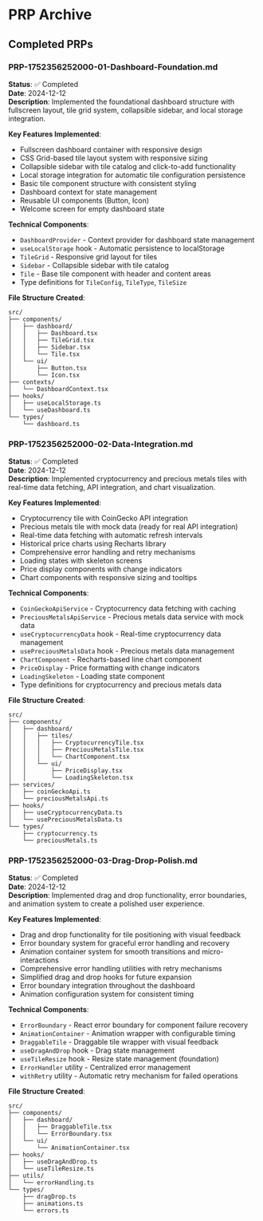 # PRP Archive

## Completed PRPs

### PRP-1752356252000-01-Dashboard-Foundation.md
**Status**: ✅ Completed  
**Date**: 2024-12-12  
**Description**: Implemented the foundational dashboard structure with fullscreen layout, tile grid system, collapsible sidebar, and local storage integration.

**Key Features Implemented**:
- Fullscreen dashboard container with responsive design
- CSS Grid-based tile layout system with responsive sizing
- Collapsible sidebar with tile catalog and click-to-add functionality
- Local storage integration for automatic tile configuration persistence
- Basic tile component structure with consistent styling
- Dashboard context for state management
- Reusable UI components (Button, Icon)
- Welcome screen for empty dashboard state

**Technical Components**:
- `DashboardProvider` - Context provider for dashboard state management
- `useLocalStorage` hook - Automatic persistence to localStorage
- `TileGrid` - Responsive grid layout for tiles
- `Sidebar` - Collapsible sidebar with tile catalog
- `Tile` - Base tile component with header and content areas
- Type definitions for `TileConfig`, `TileType`, `TileSize`

**File Structure Created**:
```
src/
├── components/
│   ├── dashboard/
│   │   ├── Dashboard.tsx
│   │   ├── TileGrid.tsx
│   │   ├── Sidebar.tsx
│   │   └── Tile.tsx
│   └── ui/
│       ├── Button.tsx
│       └── Icon.tsx
├── contexts/
│   └── DashboardContext.tsx
├── hooks/
│   ├── useLocalStorage.ts
│   └── useDashboard.ts
└── types/
    └── dashboard.ts
```

### PRP-1752356252000-02-Data-Integration.md
**Status**: ✅ Completed  
**Date**: 2024-12-12  
**Description**: Implemented cryptocurrency and precious metals tiles with real-time data fetching, API integration, and chart visualization.

**Key Features Implemented**:
- Cryptocurrency tile with CoinGecko API integration
- Precious metals tile with mock data (ready for real API integration)
- Real-time data fetching with automatic refresh intervals
- Historical price charts using Recharts library
- Comprehensive error handling and retry mechanisms
- Loading states with skeleton screens
- Price display components with change indicators
- Chart components with responsive sizing and tooltips

**Technical Components**:
- `CoinGeckoApiService` - Cryptocurrency data fetching with caching
- `PreciousMetalsApiService` - Precious metals data service with mock data
- `useCryptocurrencyData` hook - Real-time cryptocurrency data management
- `usePreciousMetalsData` hook - Precious metals data management
- `ChartComponent` - Recharts-based line chart component
- `PriceDisplay` - Price formatting with change indicators
- `LoadingSkeleton` - Loading state component
- Type definitions for cryptocurrency and precious metals data

**File Structure Created**:
```
src/
├── components/
│   ├── dashboard/
│   │   ├── tiles/
│   │   │   ├── CryptocurrencyTile.tsx
│   │   │   ├── PreciousMetalsTile.tsx
│   │   │   └── ChartComponent.tsx
│   │   └── ui/
│   │       ├── PriceDisplay.tsx
│   │       └── LoadingSkeleton.tsx
├── services/
│   ├── coinGeckoApi.ts
│   └── preciousMetalsApi.ts
├── hooks/
│   ├── useCryptocurrencyData.ts
│   └── usePreciousMetalsData.ts
└── types/
    ├── cryptocurrency.ts
    └── preciousMetals.ts
```

### PRP-1752356252000-03-Drag-Drop-Polish.md
**Status**: ✅ Completed  
**Date**: 2024-12-12  
**Description**: Implemented drag and drop functionality, error boundaries, and animation system to create a polished user experience.

**Key Features Implemented**:
- Drag and drop functionality for tile positioning with visual feedback
- Error boundary system for graceful error handling and recovery
- Animation container system for smooth transitions and micro-interactions
- Comprehensive error handling utilities with retry mechanisms
- Simplified drag and drop hooks for future expansion
- Error boundary integration throughout the dashboard
- Animation configuration system for consistent timing

**Technical Components**:
- `ErrorBoundary` - React error boundary for component failure recovery
- `AnimationContainer` - Animation wrapper with configurable timing
- `DraggableTile` - Draggable tile wrapper with visual feedback
- `useDragAndDrop` hook - Drag state management
- `useTileResize` hook - Resize state management (foundation)
- `ErrorHandler` utility - Centralized error management
- `withRetry` utility - Automatic retry mechanism for failed operations

**File Structure Created**:
```
src/
├── components/
│   ├── dashboard/
│   │   ├── DraggableTile.tsx
│   │   └── ErrorBoundary.tsx
│   └── ui/
│       └── AnimationContainer.tsx
├── hooks/
│   ├── useDragAndDrop.ts
│   └── useTileResize.ts
├── utils/
│   └── errorHandling.ts
└── types/
    ├── dragDrop.ts
    ├── animations.ts
    └── errors.ts
```

